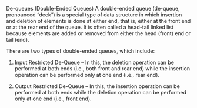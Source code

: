 De-queues (Double-Ended Queues)
A double-ended queue (de-queue, pronounced “deck”) is a special type
of data structure in which insertion and deletion of elements is done at either end, that is, either at the front end or at the rear end of the queue. It is
often called a head-tail linked list because elements are added or removed
from either the head (front) end or tail (end).


There are two types of double-ended queues, which include:
1. Input Restricted De-Queue – In this, the deletion operation can be
performed at both ends (i.e., both front and rear end) while the insertion operation can be performed only at one end (i.e., rear end).

2. Output Restricted De-Queue – In this, the insertion operation can be
performed at both ends while the deletion operation can be performed
only at one end (i.e., front end).
